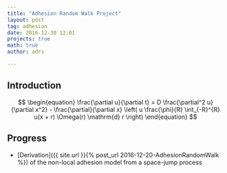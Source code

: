```yaml
---
title: "Adhesion Random Walk Project"
layout: post
tag: adhesion
date: 2016-12-30 12:01
projects: true
math: true
author: adrs

---
```


## Introduction

$$
\begin{equation}
    \frac{\partial u}{\partial t} = D \frac{\partial^2 u}{\partial x^2}
        - \frac{\partial}{\partial x} \left( u \frac{\phi}{R} 
        \int_{-R}^{R} u(x + r) \Omega(r) \mathrm{d} r \right)
\end{equation}
$$

## Progress

* [Derivation]({{ site.url }}{% post_url 2016-12-20-AdhesionRandomWalk %}) of the non-local adhesion model from a space-jump process
